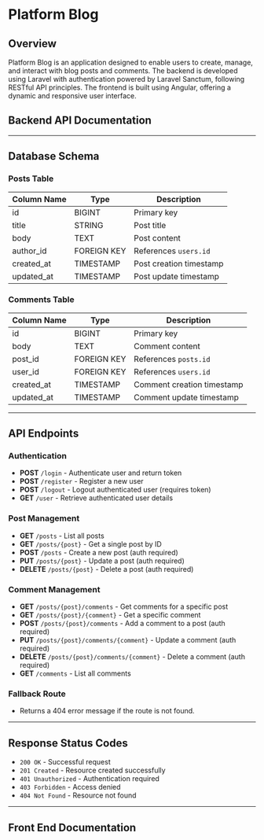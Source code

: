 # Platform Blog

## Overview

Platform Blog is an application designed to enable users to create, manage, and interact with blog posts and comments. The backend is developed using Laravel with authentication powered by Laravel Sanctum, following RESTful API principles. The frontend is built using Angular, offering a dynamic and responsive user interface.

## Backend API Documentation

---

## Database Schema

### **Posts Table**

| Column Name | Type        | Description             |
| ----------- | ----------- | ----------------------- |
| id          | BIGINT      | Primary key             |
| title       | STRING      | Post title              |
| body        | TEXT        | Post content            |
| author_id   | FOREIGN KEY | References `users.id`   |
| created_at  | TIMESTAMP   | Post creation timestamp |
| updated_at  | TIMESTAMP   | Post update timestamp   |

### **Comments Table**

| Column Name | Type        | Description                |
| ----------- | ----------- | -------------------------- |
| id          | BIGINT      | Primary key                |
| body        | TEXT        | Comment content            |
| post_id     | FOREIGN KEY | References `posts.id`      |
| user_id     | FOREIGN KEY | References `users.id`      |
| created_at  | TIMESTAMP   | Comment creation timestamp |
| updated_at  | TIMESTAMP   | Comment update timestamp   |

---

## API Endpoints

### **Authentication**

- **POST** `/login` - Authenticate user and return token
- **POST** `/register` - Register a new user
- **POST** `/logout` - Logout authenticated user (requires token)
- **GET** `/user` - Retrieve authenticated user details

### **Post Management**

- **GET** `/posts` - List all posts
- **GET** `/posts/{post}` - Get a single post by ID
- **POST** `/posts` - Create a new post (auth required)
- **PUT** `/posts/{post}` - Update a post (auth required)
- **DELETE** `/posts/{post}` - Delete a post (auth required)

### **Comment Management**

- **GET** `/posts/{post}/comments` - Get comments for a specific post
- **GET** `/posts/{post}/{comment}` - Get a specific comment
- **POST** `/posts/{post}/comments` - Add a comment to a post (auth required)
- **PUT** `/posts/{post}/comments/{comment}` - Update a comment (auth required)
- **DELETE** `/posts/{post}/comments/{comment}` - Delete a comment (auth required)
- **GET** `/comments` - List all comments

### **Fallback Route**

- Returns a 404 error message if the route is not found.

---

## Response Status Codes

- `200 OK` - Successful request
- `201 Created` - Resource created successfully
- `401 Unauthorized` - Authentication required
- `403 Forbidden` - Access denied
- `404 Not Found` - Resource not found

---

## Front End Documentation
